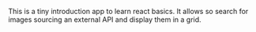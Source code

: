 This is a tiny introduction app to learn react basics.
It allows so search for images sourcing an external API and display them in a grid.